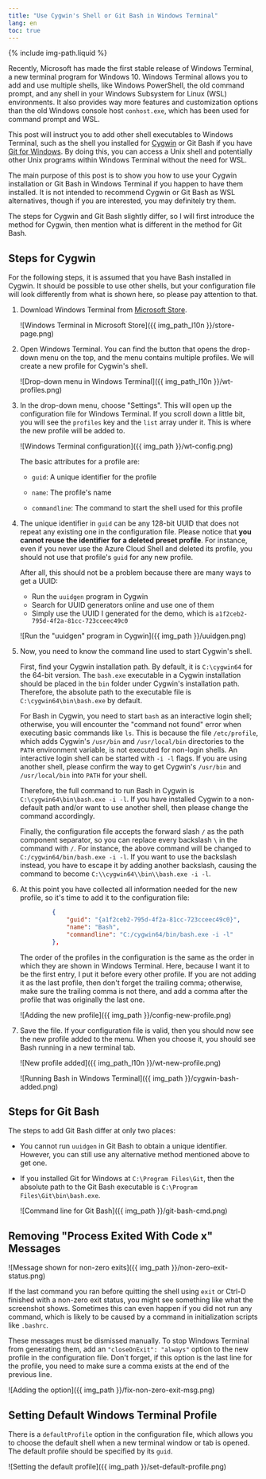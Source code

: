 ```yaml
---
title: "Use Cygwin's Shell or Git Bash in Windows Terminal"
lang: en
toc: true
---
```

{% include img-path.liquid %}

Recently, Microsoft has made the first stable release of Windows Terminal, a
new terminal program for Windows 10. Windows Terminal allows you to add and use
multiple shells, like Windows PowerShell, the old command prompt, and any shell
in your Windows Subsystem for Linux (WSL) environments. It also provides way
more features and customization options than the old Windows console host
`conhost.exe`, which has been used for command prompt and WSL.

This post will instruct you to add other shell executables to Windows Terminal,
such as the shell you installed for [Cygwin](https://www.cygwin.com/) or Git
Bash if you have [Git for Windows](https://gitforwindows.org/). By doing this,
you can access a Unix shell and potentially other Unix programs within Windows
Terminal without the need for WSL.

The main purpose of this post is to show you how to use your Cygwin
installation or Git Bash in Windows Terminal if you happen to have them
installed. It is not intended to recommend Cygwin or Git Bash as WSL
alternatives, though if you are interested, you may definitely try them.

The steps for Cygwin and Git Bash slightly differ, so I will first introduce
the method for Cygwin, then mention what is different in the method for Git
Bash.

## Steps for Cygwin

For the following steps, it is assumed that you have Bash installed in Cygwin.
It should be possible to use other shells, but your configuration file will
look differently from what is shown here, so please pay attention to that.

1. Download Windows Terminal from [Microsoft
   Store](https://www.microsoft.com/en-us/p/windows-terminal/9n0dx20hk701).

   ![Windows Terminal in Microsoft Store]({{ img_path_l10n }}/store-page.png)

2. Open Windows Terminal. You can find the button that opens the drop-down menu
   on the top, and the menu contains multiple profiles. We will create a new
   profile for Cygwin's shell.

   ![Drop-down menu in Windows Terminal]({{ img_path_l10n }}/wt-profiles.png)

3. In the drop-down menu, choose "Settings". This will open up the
   configuration file for Windows Terminal. If you scroll down a little bit,
   you will see the `profiles` key and the `list` array under it. This is where
   the new profile will be added to.

   ![Windows Terminal configuration]({{ img_path }}/wt-config.png)

   The basic attributes for a profile are:

   - `guid`: A unique identifier for the profile

   - `name`: The profile's name

   - `commandline`: The command to start the shell used for this profile

4. The unique identifier in `guid` can be any 128-bit UUID that does not repeat
   any existing one in the configuration file. Please notice that **you cannot
   reuse the identifier for a deleted preset profile**. For instance, even if
   you never use the Azure Cloud Shell and deleted its profile, you should not
   use that profile's `guid` for any new profile.

   After all, this should not be a problem because there are many ways to get a
   UUID:
   - Run the `uuidgen` program in Cygwin
   - Search for UUID generators online and use one of them
   - Simply use the UUID I generated for the demo, which is
     `a1f2ceb2-795d-4f2a-81cc-723cceec49c0`

   ![Run the "uuidgen" program in Cygwin]({{ img_path }}/uuidgen.png)

5. Now, you need to know the command line used to start Cygwin's shell.

   First, find your Cygwin installation path. By default, it is `C:\cygwin64`
   for the 64-bit version. The `bash.exe` executable in a Cygwin installation
   should be placed in the `bin` folder under Cygwin's installation path.
   Therefore, the absolute path to the executable file is
   `C:\cygwin64\bin\bash.exe` by default.

   For Bash in Cygwin, you need to start `bash` as an interactive login shell;
   otherwise, you will encounter the "command not found" error when executing
   basic commands like `ls`. This is because the file `/etc/profile`, which
   adds Cygwin's `/usr/bin` and `/usr/local/bin` directories to the `PATH`
   environment variable, is not executed for non-login shells. An interactive
   login shell can be started with `-i -l` flags. If you are using another
   shell, please confirm the way to get Cygwin's `/usr/bin` and
   `/usr/local/bin` into `PATH` for your shell.

   Therefore, the full command to run Bash in Cygwin is
   `C:\cygwin64\bin\bash.exe -i -l`. If you have installed Cygwin to a
   non-default path and/or want to use another shell, then please change the
   command accordingly.

   Finally, the configuration file accepts the forward slash `/` as the path
   component separator, so you can replace every backslash `\` in the command
   with `/`. For instance, the above command will be changed to
   `C:/cygwin64/bin/bash.exe -i -l`. If you want to use the backslash instead,
   you have to escape it by adding another backslash, causing the command to
   become `C:\\cygwin64\\bin\\bash.exe -i -l`.

6. At this point you have collected all information needed for the new profile,
   so it's time to add it to the configuration file:

   ```json
            {
                "guid": "{a1f2ceb2-795d-4f2a-81cc-723cceec49c0}",
                "name": "Bash",
                "commandline": "C:/cygwin64/bin/bash.exe -i -l"
            },
   ```

   The order of the profiles in the configuration is the same as the order in
   which they are shown in Windows Terminal. Here, because I want it to be the
   first entry, I put it before every other profile. If you are not adding it
   as the last profile, then don't forget the trailing comma; otherwise, make
   sure the trailing comma is not there, and add a comma after the profile that
   was originally the last one.

   ![Adding the new profile]({{ img_path }}/config-new-profile.png)

7. Save the file. If your configuration file is valid, then you should now see
   the new profile added to the menu. When you choose it, you should see Bash
   running in a new terminal tab.

   ![New profile added]({{ img_path_l10n }}/wt-new-profile.png)

   ![Running Bash in Windows Terminal]({{ img_path }}/cygwin-bash-added.png)

## Steps for Git Bash

The steps to add Git Bash differ at only two places:

- You cannot run `uuidgen` in Git Bash to obtain a unique identifier. However,
  you can still use any alternative method mentioned above to get one.

- If you installed Git for Windows at `C:\Program Files\Git`, then the absolute
  path to the Git Bash executable is `C:\Program Files\Git\bin\bash.exe`.

  ![Command line for Git Bash]({{ img_path }}/git-bash-cmd.png)

## Removing "Process Exited With Code x" Messages

![Message shown for non-zero exits]({{ img_path }}/non-zero-exit-status.png)

If the last command you ran before quitting the shell using `exit` or Ctrl-D
finished with a non-zero exit status, you might see something like what the
screenshot shows. Sometimes this can even happen if you did not run any
command, which is likely to be caused by a command in initialization scripts
like `.bashrc`.

These messages must be dismissed manually. To stop Windows Terminal from
generating them, add an `"closeOnExit": "always"` option to the new profile in
the configuration file. Don't forget, if this option is the last line for the
profile, you need to make sure a comma exists at the end of the previous line.

![Adding the option]({{ img_path }}/fix-non-zero-exit-msg.png)

## Setting Default Windows Terminal Profile

There is a `defaultProfile` option in the configuration file, which allows you
to choose the default shell when a new terminal window or tab is opened. The
default profile should be specified by its `guid`.

![Setting the default profile]({{ img_path }}/set-default-profile.png)
